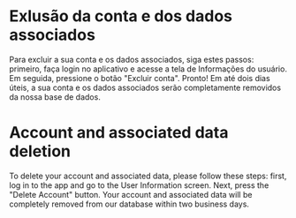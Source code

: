 # Exlusão da conta e dos dados associados


Para excluir a sua conta e os dados associados, siga estes passos: primeiro, faça login no aplicativo e acesse a tela de Informações do usuário. Em seguida, pressione o botão "Excluir conta". Pronto! Em até dois dias úteis, a sua conta e os dados associados serão completamente removidos da nossa base de dados.

# Account and associated data deletion

To delete your account and associated data, please follow these steps: first, log in to the app and go to the User Information screen. Next, press the "Delete Account" button. Your account and associated data will be completely removed from our database within two business days.
